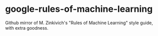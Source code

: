 # google-rules-of-machine-learning
Github mirror of M. Zinkivich's "Rules of Machine Learning" style guide, with extra goodness.
